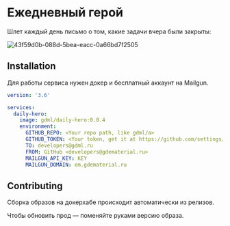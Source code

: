 # Ежедневный герой

Шлет каждый день письмо о том, какие задачи вчера были закрыты:

![43f59d0b-088d-5bea-eacc-0a66bd7f2505](https://user-images.githubusercontent.com/1592663/58763095-92099680-855f-11e9-8812-f5cb419a7ab8.png)

## Installation

Для работы сервиса нужен докер и бесплатный аккаунт на Mailgun.

```yaml
version: '3.6'

services:
  daily-hero:
    image: gdml/daily-hero:0.0.4
    environment:
      GITHUB_REPO: <Your repo path, like gdml/a>
      GITHUB_TOKEN: <Your token, get it at https://github.com/settings/tokens>
      TO: developers@gdml.ru
      FROM: GitHub <developers@gdematerial.ru>
      MAILGUN_API_KEY: KEY
      MAILGUN_DOMAIN: em.gdematerial.ru
```

## Contributing
Сборка образов на докерхабе происходит автоматически из релизов.

Чтобы обновить прод — поменяйте руками версию образа.
